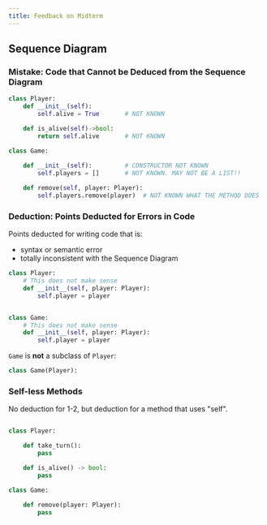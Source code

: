 ```yaml
---
title: Feedback on Midterm
---
```


## Sequence Diagram

### Mistake: Code that Cannot be Deduced from the Sequence Diagram

```python
class Player:
    def __init__(self):
        self.alive = True       # NOT KNOWN

    def is_alive(self)->bool:
        return self.alive       # NOT KNOWN

class Game:
    
    def __init__(self):         # CONSTRUCTOR NOT KNOWN
        self.players = []       # NOT KNOWN. MAY NOT BE A LIST!!        

    def remove(self, player: Player):
        self.players.remove(player)  # NOT KNOWN WHAT THE METHOD DOES

```

### Deduction: Points Deducted for Errors in Code

Points deducted for writing code that is:

- syntax or semantic error
- totally inconsistent with the Sequence Diagram

```python
class Player:
    # This does not make sense
    def __init__(self, player: Player):
        self.player = player


class Game:
    # This does not make sense
    def __init__(self, player: Player):
        self.player = player
```

`Game` is **not** a subclass of `Player`:
```python
class Game(Player):

```

### Self-less Methods

No deduction for 1-2, but deduction for a method that uses "self".

```python

class Player:

    def take_turn():
        pass

    def is_alive() -> bool:
        pass

class Game:

    def remove(player: Player):
        pass
```
